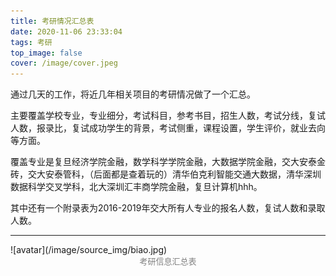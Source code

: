 ```yaml
---
title: 考研情况汇总表
date: 2020-11-06 23:33:04
tags: 考研
top_image: false
cover: /image/cover.jpeg
---
```


通过几天的工作，将近几年相关项目的考研情况做了一个汇总。



主要覆盖学校专业，专业细分，考试科目，参考书目，招生人数，考试分线，复试人数，报录比，复试成功学生的背景，考试侧重，课程设置，学生评价，就业去向等方面。



覆盖专业是复旦经济学院金融，数学科学学院金融，大数据学院金融，交大安泰金砖，交大安泰管科，（后面都是查着玩的）清华伯克利智能交通大数据，清华深圳数据科学交叉学科，北大深圳汇丰商学院金融，复旦计算机hhh。



其中还有一个附录表为2016-2019年交大所有人专业的报名人数，复试人数和录取人数。

<hr />![avatar](/image/source_img/biao.jpg)

<center> <font color=gray size=2>考研信息汇总表</font></center>





